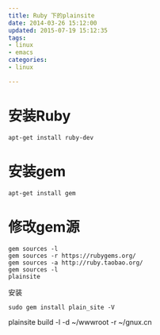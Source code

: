 ```yaml
---
title: Ruby 下的plainsite
date: 2014-03-26 15:12:00
updated: 2015-07-19 15:12:35
tags: 
- linux
- emacs
categories: 
- linux

---
```

# 安装Ruby

    apt-get install ruby-dev

# 安装gem


<!--more-->


    apt-get install gem

# 修改gem源

    gem sources -l
    gem sources -r https://rubygems.org/
    gem sources -a http://ruby.taobao.org/
    gem sources -l
    plainsite

安装

    sudo gem install plain_site -V

plainsite build -l -d ~/wwwroot -r ~/gnux.cn